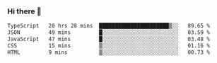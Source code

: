 ### Hi there 👋

<!--
**zhengis-alinur/zhengis-alinur** is a ✨ _special_ ✨ repository because its `README.md` (this file) appears on your GitHub profile.

Here are some ideas to get you started:

- 🔭 I’m currently working on ...
- 🌱 I’m currently learning ...
- 👯 I’m looking to collaborate on ...
- 🤔 I’m looking for help with ...
- 💬 Ask me about ...
- 📫 How to reach me: ...
- 😄 Pronouns: ...
- ⚡ Fun fact: ...
-->

<!--START_SECTION:waka-->

```txt
TypeScript   20 hrs 28 mins  ██████████████████████▒░░   89.65 %
JSON         49 mins         █░░░░░░░░░░░░░░░░░░░░░░░░   03.59 %
JavaScript   47 mins         █░░░░░░░░░░░░░░░░░░░░░░░░   03.48 %
CSS          15 mins         ▒░░░░░░░░░░░░░░░░░░░░░░░░   01.16 %
HTML         9 mins          ▒░░░░░░░░░░░░░░░░░░░░░░░░   00.73 %
```

<!--END_SECTION:waka-->
